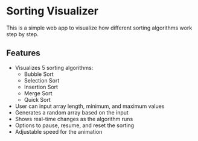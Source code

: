 # Sorting Visualizer

This is a simple web app to visualize how different sorting algorithms work step by step.

## Features

- Visualizes 5 sorting algorithms:
  - Bubble Sort
  - Selection Sort
  - Insertion Sort
  - Merge Sort
  - Quick Sort
- User can input array length, minimum, and maximum values
- Generates a random array based on the input
- Shows real-time changes as the algorithm runs
- Options to pause, resume, and reset the sorting
- Adjustable speed for the animation


